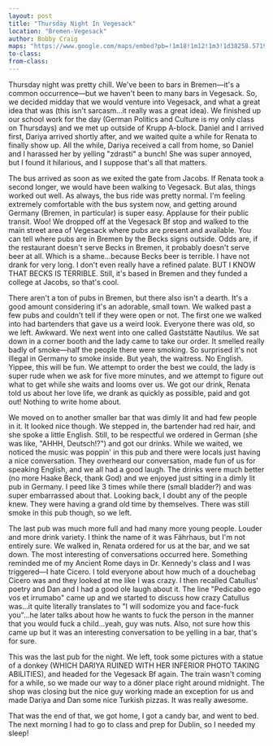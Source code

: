 ```yaml
---
layout: post
title: "Thursday Night In Vegesack"
location: "Bremen-Vegesack"
author: Bobby Craig
maps: "https://www.google.com/maps/embed?pb=!1m18!1m12!1m3!1d38258.571917589055!2d8.593161757922854!3d53.17909629042402!2m3!1f0!2f0!3f0!3m2!1i1024!2i768!4f13.1!3m3!1m2!1s0x47b12cb33a72536d%3A0x6291130541e41c97!2sBremen-Vegesack%2C+Bremen!5e0!3m2!1sen!2sde!4v1490695791073"
to-class:
from-class:
---
```


Thursday night was pretty chill. We've been to bars in Bremen&mdash;it's a common occurrence&mdash;but we haven't been to many bars in Vegesack. So, we decided midday that we would venture into Vegesack, and what a great idea that was (this isn't sarcasm...it really was a great idea). We finished up our school work for the day (German Politics and Culture is my only class on Thursdays) and we met up outside of Krupp A-block. Daniel and I arrived first, Dariya arrived shortly after, and we waited quite a while for Renata to finally show up. All the while, Dariya received a call from home, so Daniel and I harassed her by yelling "zdrasti" a bunch! She was super annoyed, but I found it hilarious, and I suppose that's all that matters.

The bus arrived as soon as we exited the gate from Jacobs. If Renata took a second longer, we would have been walking to Vegesack. But alas, things worked out well. As always, the bus ride was pretty normal. I'm feeling extremely comfortable with the bus system now, and getting around Germany (Bremen, in particular) is super easy. Applause for their public transit. Woo! We dropped off at the Vegesack Bf stop and walked to the main street area of Vegesack where pubs are present and available. You can tell where pubs are in Bremen by the Becks signs outside. Odds are, if the restaurant doesn't serve Becks in Bremen, it probably doesn't serve beer at all. Which is a shame...because Becks beer is terrible. I have not drank for very long. I don't even really have a refined palate. BUT I KNOW THAT BECKS IS TERRIBLE. Still, it's based in Bremen and they funded a college at Jacobs, so that's cool.

There aren't a ton of pubs in Bremen, but there also isn't a dearth. It's a good amount considering it's an adorable, small town. We walked past a few pubs and couldn't tell if they were open or not. The first one we walked into had bartenders that gave us a weird look. Everyone there was old, so we left. Awkward. We next went into one called Gaststätte Nautilus. We sat down in a corner booth and the lady came to take our order. It smelled really badly of smoke&mdash;half the people there were smoking. So surprised it's not illegal in Germany to smoke inside. But yeah, the waitress. No English. Yippee, this will be fun. We attempt to order the best we could, the lady is super rude when we ask for five more minutes, and we attempt to figure out what to get while she waits and looms over us. We got our drink, Renata told us about her love life, we drank as quickly as possible, paid and got out! Nothing to write home about.

We moved on to another smaller bar that was dimly lit and had few people in it. It looked nice though. We stepped in, the bartender had red hair, and she spoke a little English. Still, to be respectful we ordered in German (she was like, "AHHH, Deutsch!?") and got our drinks. While we waited, we noticed the music was poppin' in this pub and there were locals just having a nice conversation. They overheard our conversation, made fun of us for speaking English, and we all had a good laugh. The drinks were much better (no more Haake Beck, thank God) and we enjoyed just sitting in a dimly lit pub in Germany. I peed like 3 times while there (small bladder?) and was super embarrassed about that. Looking back, I doubt any of the people knew. They were having a grand old time by themselves. There was still smoke in this pub though, so we left.

The last pub was much more full and had many more young people. Louder and more drink variety. I think the name of it was Fährhaus, but I'm not entirely sure. We walked in, Renata ordered for us at the bar, and we sat down. The most interesting of conversations occurred here. Something reminded me of my Ancient Rome days in Dr. Kennedy's class and I was triggered––I hate Cicero. I told everyone about how much of a douchebag Cicero was and they looked at me like I was crazy. I then recalled Catullus' poetry and Dan and I had a good ole laugh about it. The line "Pedicabo ego vos et irrumabo" came up and we started to discuss how crazy Catullus was...it quite literally translates to "I will sodomize you and face-fuck you"...he later talks about how he wants to fuck the person in the manner that you would fuck a child...yeah, guy was nuts. Also, not sure how this came up but it was an interesting conversation to be yelling in a bar, that's for sure.

This was the last pub for the night. We left, took some pictures with a statue of a donkey (WHICH DARIYA RUINED WITH HER INFERIOR PHOTO TAKING ABILITIES), and headed for the Vegesack Bf again. The train wasn't coming for a while, so we made our way to a döner place right around midnight. The shop was closing but the nice guy working made an exception for us and made Dariya and Dan some nice Turkish pizzas. It was really awesome.

That was the end of that, we got home, I got a candy bar, and went to bed. The next morning I had to go to class and prep for Dublin, so I needed my sleep!
